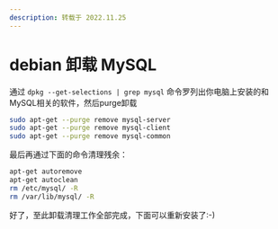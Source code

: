 ```yaml
---
description: 转载于 2022.11.25
---
```


# debian 卸载 MySQL

通过 `dpkg --get-selections | grep mysql` 命令罗列出你电脑上安装的和MySQL相关的软件，然后purge卸载

```bash
sudo apt-get --purge remove mysql-server
sudo apt-get --purge remove mysql-client
sudo apt-get --purge remove mysql-common
```

最后再通过下面的命令清理残余：

```bash
apt-get autoremove
apt-get autoclean
rm /etc/mysql/ -R
rm /var/lib/mysql/ -R
```

好了，至此卸载清理工作全部完成，下面可以重新安装了:-)
